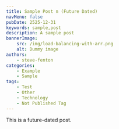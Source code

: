 ```yaml
---
title: Sample Post n (Future Dated)
navMenu: false
pubDate: 2525-12-31
keywords: sample,post
description: A sample post
bannerImage:
    src: /img/load-balancing-with-arr.png
    alt: Dummy image
authors:
    - steve-fenton
categories:
    - Example
    - Sample
tags:
    - Test
    - Other
    - Technology
    - Not Published Tag
---
```


This is a future-dated post.